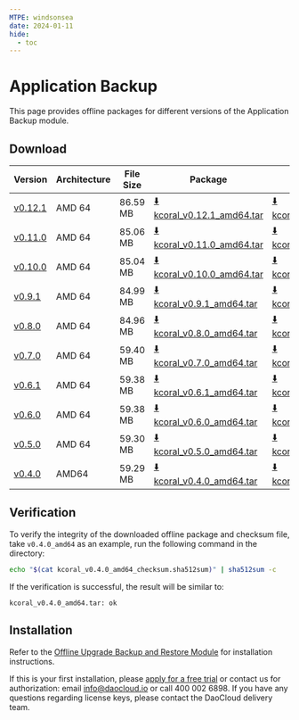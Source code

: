 ```yaml
---
MTPE: windsonsea
date: 2024-01-11
hide:
  - toc
---
```


# Application Backup

This page provides offline packages for different versions of the Application Backup module.

## Download

| Version   | Architecture | File Size | Package   | Checksum File | Updated Date |
|-----------| ------------ | --------- | --------- | ------------  | -----------  |
| [v0.12.1](../../kpanda/intro/release-notes.md) | AMD 64 | 86.59 MB | [:arrow_down: kcoral_v0.12.1_amd64.tar](https://qiniu-download-public.daocloud.io/DaoCloud_Enterprise/kcoral_v0.12.1_amd64.tar) | [:arrow_down: kcoral_v0.12.1_amd64_checksum.sha512sum](https://qiniu-download-public.daocloud.io/DaoCloud_Enterprise/kcoral_v0.12.1_amd64_checksum.sha512sum) | 2024-09-29 |
| [v0.11.0](../../kpanda/intro/release-notes.md) | AMD 64 | 85.06 MB | [:arrow_down: kcoral_v0.11.0_amd64.tar](https://qiniu-download-public.daocloud.io/DaoCloud_Enterprise/kcoral_v0.11.0_amd64.tar) | [:arrow_down: kcoral_v0.11.0_amd64_checksum.sha512sum](https://qiniu-download-public.daocloud.io/DaoCloud_Enterprise/kcoral_v0.11.0_amd64_checksum.sha512sum) | 2024-06-07 |
| [v0.10.0](../../kpanda/intro/release-notes.md) | AMD 64 | 85.04 MB | [:arrow_down: kcoral_v0.10.0_amd64.tar](https://qiniu-download-public.daocloud.io/DaoCloud_Enterprise/kcoral_v0.10.0_amd64.tar) | [:arrow_down: kcoral_v0.10.0_amd64_checksum.sha512sum](https://qiniu-download-public.daocloud.io/DaoCloud_Enterprise/kcoral_v0.10.0_amd64_checksum.sha512sum) | 2024-04-03 |
| [v0.9.1](../../kpanda/intro/release-notes.md) | AMD 64 | 84.99 MB | [:arrow_down: kcoral_v0.9.1_amd64.tar](https://qiniu-download-public.daocloud.io/DaoCloud_Enterprise/kcoral_v0.9.1_amd64.tar) | [:arrow_down: kcoral_v0.9.1_amd64_checksum.sha512sum](https://qiniu-download-public.daocloud.io/DaoCloud_Enterprise/kcoral_v0.9.1_amd64_checksum.sha512sum) | 2024-01-31 |
| [v0.8.0](../../kpanda/intro/release-notes.md) | AMD 64 | 84.96 MB | [:arrow_down: kcoral_v0.8.0_amd64.tar](https://qiniu-download-public.daocloud.io/DaoCloud_Enterprise/kcoral_v0.8.0_amd64.tar) | [:arrow_down: kcoral_v0.8.0_amd64_checksum.sha512sum](https://qiniu-download-public.daocloud.io/DaoCloud_Enterprise/kcoral_v0.8.0_amd64_checksum.sha512sum) | 2024-01-02 |
| [v0.7.0](../../kpanda/intro/release-notes.md) | AMD 64 | 59.40 MB | [:arrow_down: kcoral_v0.7.0_amd64.tar](https://qiniu-download-public.daocloud.io/DaoCloud_Enterprise/kcoral_v0.7.0_amd64.tar) | [:arrow_down: kcoral_v0.7.0_amd64_checksum.sha512sum](https://qiniu-download-public.daocloud.io/DaoCloud_Enterprise/kcoral_v0.7.0_amd64_checksum.sha512sum) | 2023-12-01 |
| [v0.6.1](../../kpanda/intro/release-notes.md) | AMD 64 | 59.38 MB | [:arrow_down: kcoral_v0.6.1_amd64.tar](https://qiniu-download-public.daocloud.io/DaoCloud_Enterprise/kcoral_v0.6.1_amd64.tar) | [:arrow_down: kcoral_v0.6.1_amd64_checksum.sha512sum](https://qiniu-download-public.daocloud.io/DaoCloud_Enterprise/kcoral_v0.6.1_amd64_checksum.sha512sum) | 2023-11-07 |
| [v0.6.0](../../kpanda/intro/release-notes.md) | AMD 64 | 59.38 MB | [:arrow_down: kcoral_v0.6.0_amd64.tar](https://qiniu-download-public.daocloud.io/DaoCloud_Enterprise/kcoral_v0.6.0_amd64.tar) | [:arrow_down: kcoral_v0.6.0_amd64_checksum.sha512sum](https://qiniu-download-public.daocloud.io/DaoCloud_Enterprise/kcoral_v0.6.0_amd64_checksum.sha512sum) | 2023-10-26 |
| [v0.5.0](../../kpanda/intro/release-notes.md) | AMD 64 | 59.30 MB | [:arrow_down: kcoral_v0.5.0_amd64.tar](https://qiniu-download-public.daocloud.io/DaoCloud_Enterprise/kcoral_v0.5.0_amd64.tar) | [:arrow_down: kcoral_v0.5.0_amd64_checksum.sha512sum](https://qiniu-download-public.daocloud.io/DaoCloud_Enterprise/kcoral_v0.5.0_amd64_checksum.sha512sum) | 2023-09-01 |
| [v0.4.0](../../kpanda/intro/release-notes.md) | AMD64 | 59.29 MB | [:arrow_down: kcoral_v0.4.0_amd64.tar](https://qiniu-download-public.daocloud.io/DaoCloud_Enterprise/kcoral_v0.4.0_amd64.tar) | [:arrow_down: kcoral_v0.4.0_amd64_checksum.sha512sum](https://qiniu-download-public.daocloud.io/DaoCloud_Enterprise/kcoral_v0.4.0_amd64_checksum.sha512sum) | 2023-08-08 |

## Verification

To verify the integrity of the downloaded offline package and checksum file,
take `v0.4.0_amd64` as an example, run the following command in the directory:

```sh
echo "$(cat kcoral_v0.4.0_amd64_checksum.sha512sum)" | sha512sum -c
```

If the verification is successful, the result will be similar to:

```none
kcoral_v0.4.0_amd64.tar: ok
```

## Installation

Refer to the [Offline Upgrade Backup and Restore Module](../../kpanda/user-guide/backup/offline-upgrade.md) for installation instructions.

If this is your first installation, please [apply for a free trial](../../dce/license0.md) or contact us for authorization:
email info@daocloud.io or call 400 002 6898.
If you have any questions regarding license keys, please contact the DaoCloud delivery team.

